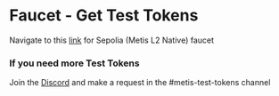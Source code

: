 # Faucet - Get Test Tokens

Navigate to this [link](https://github.com/MetisProtocol/metis-testnet-token?tab=readme-ov-file#how-to-get-the-test-tokens) for Sepolia (Metis L2 Native) faucet

### If you need more Test Tokens <a href="#z98tmu8zem2" id="z98tmu8zem2"></a>

Join the [Discord](https://discord.gg/S3SmrCFZ) and make a request in the #metis-test-tokens channel

